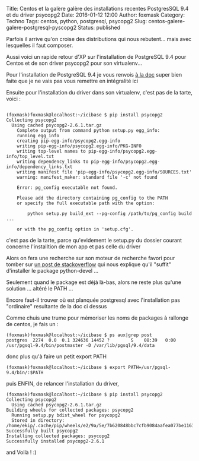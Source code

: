 Title: Centos et la galère galère des installations recentes PostgresSQL 9.4 et du driver psycopg2
Date: 2016-01-12 12:00
Author: foxmask
Category: Techno
Tags: centos, python, postgresql, psycopg2
Slug: centos-galere-galere-postgresql-pyscopg2
Status: published

Parfois il arrive qu'on croise des distributions qui nous rebutent... mais avec lesquelles il faut composer.

Aussi voici un rapide retour d'XP sur l'installation de PostgreSQL 9.4 pour Centos et de son driver psycopg2 pour son virtualenv...

Pour l'installation de PostgreSQL 9.4 je vous renvois [à la doc](https://wiki.postgresql.org/wiki/YUM_Installation) super bien faite que je ne vais pas vous remettre en intégralité ici

Ensuite pour l'installation du driver dans son virtualenv, c'est pas de la tarte, voici :

```shell

(foxmask)foxmask@localhost:~/icibase $ pip install psycopg2
Collecting psycopg2
  Using cached psycopg2-2.6.1.tar.gz
    Complete output from command python setup.py egg_info:
    running egg_info
    creating pip-egg-info/psycopg2.egg-info
    writing pip-egg-info/psycopg2.egg-info/PKG-INFO
    writing top-level names to pip-egg-info/psycopg2.egg-info/top_level.txt
    writing dependency_links to pip-egg-info/psycopg2.egg-info/dependency_links.txt
    writing manifest file 'pip-egg-info/psycopg2.egg-info/SOURCES.txt'
    warning: manifest_maker: standard file '-c' not found
    
    Error: pg_config executable not found.
    
    Please add the directory containing pg_config to the PATH
    or specify the full executable path with the option:
    
        python setup.py build_ext --pg-config /path/to/pg_config build ...
    
    or with the pg_config option in 'setup.cfg'.

```

c'est pas de la tarte, parce qu'evidement le setup.py du dossier courant concerne l'installtion de mon app et pas celle du driver

Alors on fera une recherche sur son moteur de recherche favori pour tomber sur [un post de stackoverflow](https://stackoverflow.com/questions/11618898/pg-config-executable-not-found) qui nous explique qu'il "suffit" d'installer le package python-devel ... 

Seulement quand le package est déjà là-bas, alors ne reste plus qu'une solution ... altéré le PATH ... 

Encore faut-il trouver où est planquée postgresql avec l'installation pas "ordinaire" resultante de la doc ci dessus

Comme chuis une trume pour mémoriser les noms de packages à rallonge de centos, je fais un :

```shell
(foxmask)foxmask@localhost:~/icibase $ ps aux|grep post
postgres  2274  0.0  0.1 324636 14452 ?        S    08:39   0:00 /usr/pgsql-9.4/bin/postmaster -D /var/lib/pgsql/9.4/data
```
donc plus qu'à faire un petit export PATH

```shell
(foxmask)foxmask@localhost:~/icibase $ export PATH=/usr/pgsql-9.4/bin/:$PATH
```

puis ENFIN, de relancer l'installation du driver,

```shell
(foxmask)foxmask@localhost:~/icibase $ pip install psycopg2
Collecting psycopg2
  Using cached psycopg2-2.6.1.tar.gz
Building wheels for collected packages: psycopg2
  Running setup.py bdist_wheel for psycopg2
  Stored in directory: /home/ekip/.cache/pip/wheels/e2/9a/5e/7b620848bbc7cfb9084aafea077be11618c2b5067bd532f329
Successfully built psycopg2
Installing collected packages: psycopg2
Successfully installed psycopg2-2.6.1
```

and Voilà ! :)

